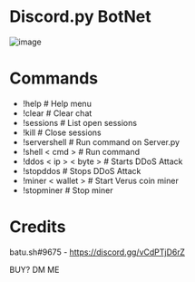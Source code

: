 # Discord.py BotNet
![image](https://user-images.githubusercontent.com/104208624/198898533-0d2f3c36-befa-437a-b44c-d9cb1e9f3e55.png)

# Commands
* !help                   # Help menu
* !clear                  # Clear chat
* !sessions               # List open sessions
* !kill                   # Close sessions
* !servershell            # Run command on Server.py
* !shell < cmd >            # Run command
* !ddos < ip > < byte >       # Starts DDoS Attack
* !stopddos               # Stops DDoS Attack
* !miner < wallet >         # Start Verus coin miner
* !stopminer              # Stop miner

# Credits
batu.sh#9675 - https://discord.gg/vCdPTjD6rZ


BUY? DM ME
